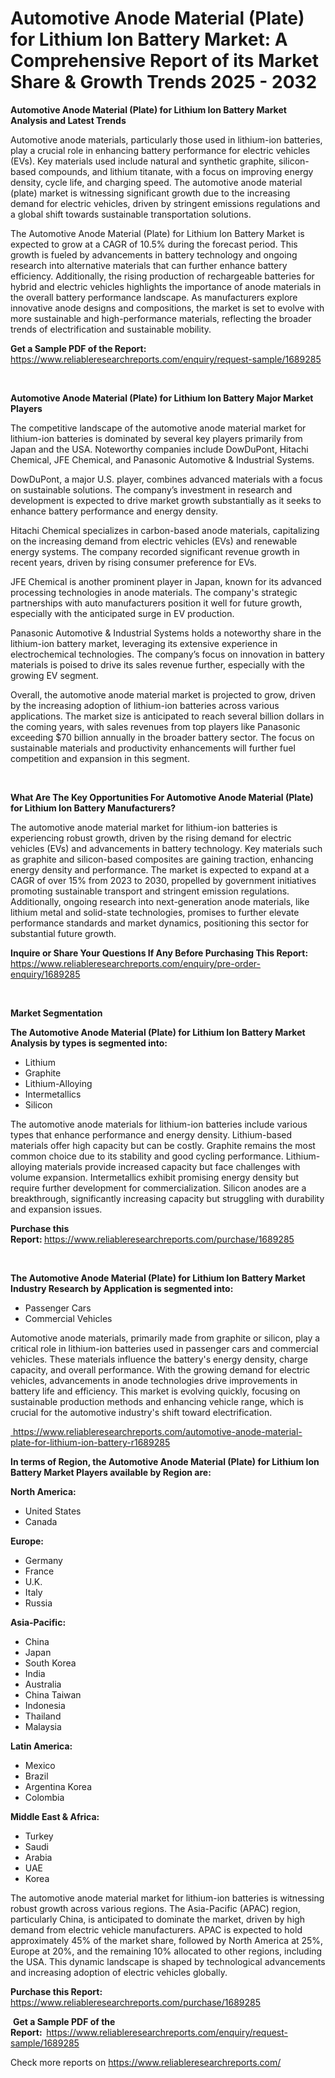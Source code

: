 <p><h1>Automotive Anode Material (Plate) for Lithium Ion Battery Market: A Comprehensive Report of its Market Share & Growth Trends 2025 - 2032</h1></p><p><strong>Automotive Anode Material (Plate) for Lithium Ion Battery Market Analysis and Latest Trends</strong></p>
<p><p>Automotive anode materials, particularly those used in lithium-ion batteries, play a crucial role in enhancing battery performance for electric vehicles (EVs). Key materials used include natural and synthetic graphite, silicon-based compounds, and lithium titanate, with a focus on improving energy density, cycle life, and charging speed. The automotive anode material (plate) market is witnessing significant growth due to the increasing demand for electric vehicles, driven by stringent emissions regulations and a global shift towards sustainable transportation solutions.</p><p>The Automotive Anode Material (Plate) for Lithium Ion Battery Market is expected to grow at a CAGR of 10.5% during the forecast period. This growth is fueled by advancements in battery technology and ongoing research into alternative materials that can further enhance battery efficiency. Additionally, the rising production of rechargeable batteries for hybrid and electric vehicles highlights the importance of anode materials in the overall battery performance landscape. As manufacturers explore innovative anode designs and compositions, the market is set to evolve with more sustainable and high-performance materials, reflecting the broader trends of electrification and sustainable mobility.</p></p>
<p><strong>Get a Sample PDF of the Report:&nbsp;</strong> <a href="https://www.reliableresearchreports.com/enquiry/request-sample/1689285?utm_campaign=1720&utm_medium=2&utm_source=Github&utm_content=ia&utm_term=26032025&utm_id=automotive-anode-material-plate-for-lithium-ion-battery">https://www.reliableresearchreports.com/enquiry/request-sample/1689285</a></p>
<p>&nbsp;</p>
<p><strong>Automotive Anode Material (Plate) for Lithium Ion Battery Major Market Players</strong></p>
<p><p>The competitive landscape of the automotive anode material market for lithium-ion batteries is dominated by several key players primarily from Japan and the USA. Noteworthy companies include DowDuPont, Hitachi Chemical, JFE Chemical, and Panasonic Automotive & Industrial Systems.</p><p>DowDuPont, a major U.S. player, combines advanced materials with a focus on sustainable solutions. The company’s investment in research and development is expected to drive market growth substantially as it seeks to enhance battery performance and energy density.</p><p>Hitachi Chemical specializes in carbon-based anode materials, capitalizing on the increasing demand from electric vehicles (EVs) and renewable energy systems. The company recorded significant revenue growth in recent years, driven by rising consumer preference for EVs.</p><p>JFE Chemical is another prominent player in Japan, known for its advanced processing technologies in anode materials. The company's strategic partnerships with auto manufacturers position it well for future growth, especially with the anticipated surge in EV production.</p><p>Panasonic Automotive & Industrial Systems holds a noteworthy share in the lithium-ion battery market, leveraging its extensive experience in electrochemical technologies. The company’s focus on innovation in battery materials is poised to drive its sales revenue further, especially with the growing EV segment.</p><p>Overall, the automotive anode material market is projected to grow, driven by the increasing adoption of lithium-ion batteries across various applications. The market size is anticipated to reach several billion dollars in the coming years, with sales revenues from top players like Panasonic exceeding $70 billion annually in the broader battery sector. The focus on sustainable materials and productivity enhancements will further fuel competition and expansion in this segment.</p></p>
<p>&nbsp;</p>
<p><strong>What Are The Key Opportunities For Automotive Anode Material (Plate) for Lithium Ion Battery Manufacturers?</strong></p>
<p><p>The automotive anode material market for lithium-ion batteries is experiencing robust growth, driven by the rising demand for electric vehicles (EVs) and advancements in battery technology. Key materials such as graphite and silicon-based composites are gaining traction, enhancing energy density and performance. The market is expected to expand at a CAGR of over 15% from 2023 to 2030, propelled by government initiatives promoting sustainable transport and stringent emission regulations. Additionally, ongoing research into next-generation anode materials, like lithium metal and solid-state technologies, promises to further elevate performance standards and market dynamics, positioning this sector for substantial future growth.</p></p>
<p><strong>Inquire or Share Your Questions If Any Before Purchasing This Report:</strong> <a href="https://www.reliableresearchreports.com/enquiry/pre-order-enquiry/1689285?utm_campaign=1720&utm_medium=2&utm_source=Github&utm_content=ia&utm_term=26032025&utm_id=automotive-anode-material-plate-for-lithium-ion-battery">https://www.reliableresearchreports.com/enquiry/pre-order-enquiry/1689285</a></p>
<p>&nbsp;</p>
<p><strong>Market Segmentation</strong></p>
<p><strong>The Automotive Anode Material (Plate) for Lithium Ion Battery Market Analysis by types is segmented into:</strong></p>
<p><ul><li>Lithium</li><li>Graphite</li><li>Lithium-Alloying</li><li>Intermetallics</li><li>Silicon</li></ul></p>
<p><p>The automotive anode materials for lithium-ion batteries include various types that enhance performance and energy density. Lithium-based materials offer high capacity but can be costly. Graphite remains the most common choice due to its stability and good cycling performance. Lithium-alloying materials provide increased capacity but face challenges with volume expansion. Intermetallics exhibit promising energy density but require further development for commercialization. Silicon anodes are a breakthrough, significantly increasing capacity but struggling with durability and expansion issues.</p></p>
<p><strong>Purchase this Report:&nbsp;</strong><a href="https://www.reliableresearchreports.com/purchase/1689285?utm_campaign=1720&utm_medium=2&utm_source=Github&utm_content=ia&utm_term=26032025&utm_id=automotive-anode-material-plate-for-lithium-ion-battery">https://www.reliableresearchreports.com/purchase/1689285</a></p>
<p>&nbsp;</p>
<p><strong>The Automotive Anode Material (Plate) for Lithium Ion Battery Market Industry Research by Application is segmented into:</strong></p>
<p><ul><li>Passenger Cars</li><li>Commercial Vehicles</li></ul></p>
<p><p>Automotive anode materials, primarily made from graphite or silicon, play a critical role in lithium-ion batteries used in passenger cars and commercial vehicles. These materials influence the battery's energy density, charge capacity, and overall performance. With the growing demand for electric vehicles, advancements in anode technologies drive improvements in battery life and efficiency. This market is evolving quickly, focusing on sustainable production methods and enhancing vehicle range, which is crucial for the automotive industry's shift toward electrification.</p></p>
<p><a href="https://www.reliableresearchreports.com/automotive-anode-material-plate-for-lithium-ion-battery-r1689285?utm_campaign=1720&utm_medium=2&utm_source=Github&utm_content=ia&utm_term=26032025&utm_id=automotive-anode-material-plate-for-lithium-ion-battery">&nbsp;https://www.reliableresearchreports.com/automotive-anode-material-plate-for-lithium-ion-battery-r1689285</a></p>
<p><strong>In terms of Region, the Automotive Anode Material (Plate) for Lithium Ion Battery Market Players available by Region are:</strong></p>
<p>
    <p> <strong> North America: </strong>
        <ul>
            <li>United States</li>
            <li>Canada</li>
        </ul>
        </p> 
    <p> <strong> Europe: </strong>
        <ul>
            <li>Germany</li>
            <li>France</li>
            <li>U.K.</li>
            <li>Italy</li>
            <li>Russia</li>
        </ul>
        </p> 
    <p> <strong> Asia-Pacific: </strong>
        <ul>
            <li>China</li>
            <li>Japan</li>
            <li>South Korea</li>
            <li>India</li>
            <li>Australia</li>
            <li>China Taiwan</li>
            <li>Indonesia</li>
            <li>Thailand</li>
            <li>Malaysia</li>
        </ul>
        </p> 
    <p> <strong> Latin America: </strong>
        <ul>
            <li>Mexico</li>
            <li>Brazil</li>
            <li>Argentina Korea</li>
            <li>Colombia</li>
        </ul>
        </p> 
    <p> <strong> Middle East & Africa: </strong>
        <ul>
            <li>Turkey</li>
            <li>Saudi</li>
            <li>Arabia</li>
            <li>UAE</li>
            <li>Korea</li>
        </ul>
    </p>
    </p>
<p><p>The automotive anode material market for lithium-ion batteries is witnessing robust growth across various regions. The Asia-Pacific (APAC) region, particularly China, is anticipated to dominate the market, driven by high demand from electric vehicle manufacturers. APAC is expected to hold approximately 45% of the market share, followed by North America at 25%, Europe at 20%, and the remaining 10% allocated to other regions, including the USA. This dynamic landscape is shaped by technological advancements and increasing adoption of electric vehicles globally.</p></p>
<p><strong>Purchase this Report: </strong><a href="https://www.reliableresearchreports.com/purchase/1689285?utm_campaign=1720&utm_medium=2&utm_source=Github&utm_content=ia&utm_term=26032025&utm_id=automotive-anode-material-plate-for-lithium-ion-battery">https://www.reliableresearchreports.com/purchase/1689285</a></p>
<p>&nbsp;<strong>Get a Sample PDF of the Report:&nbsp;&nbsp;</strong><a href="https://www.reliableresearchreports.com/enquiry/request-sample/1689285?utm_campaign=1720&utm_medium=2&utm_source=Github&utm_content=ia&utm_term=26032025&utm_id=automotive-anode-material-plate-for-lithium-ion-battery">https://www.reliableresearchreports.com/enquiry/request-sample/1689285</a></p>
<p><strong></strong></p>
<p>Check more reports on <a href="https://www.reliableresearchreports.com/?utm_campaign=1720&utm_medium=2&utm_source=Github&utm_content=ia&utm_term=26032025&utm_id=automotive-anode-material-plate-for-lithium-ion-battery">https://www.reliableresearchreports.com/</a></p>